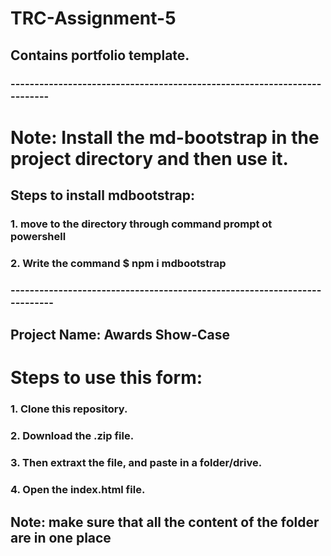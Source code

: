 # TRC-Assignment-5

## Contains portfolio template.

### -------------------------------------------------------------------------
# Note:  Install the md-bootstrap in the project directory and then use it.

## Steps to install mdbootstrap:
### 1. move to the directory through command prompt ot powershell
### 2. Write the command $  npm i mdbootstrap
### --------------------------------------------------------------------------

## Project Name: Awards Show-Case

# Steps to use this form:

### 1. Clone this repository.
### 2. Download the .zip file.
### 3. Then extraxt the file, and paste in a folder/drive.
### 4. Open the index.html file.

## Note: make sure that all the content of the folder are in one place
